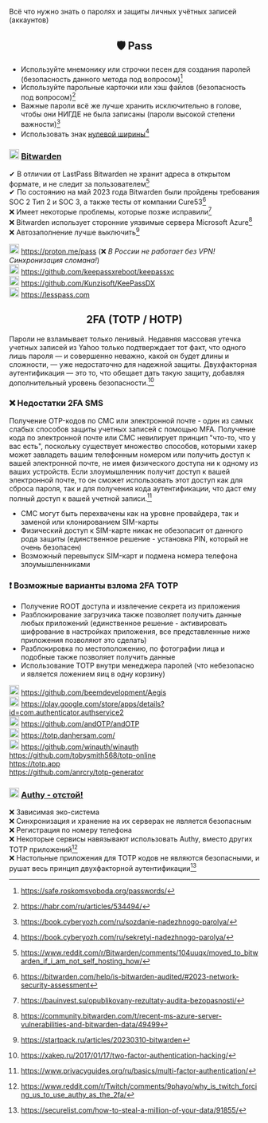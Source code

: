Всё что нужно знать о паролях и защиты личных учётных записей (аккаунтов)

<h2 align="center">🛡 Pass</h2>

- Используйте мнемонику или строчки песен для создания паролей (безопасность данного метода под вопросом)[^9]
- Используйте парольные карточки или хэш файлов (безопасность под вопросом)[^13]
- Важные пароли всё же лучше хранить исключительно в голове, чтобы они НИГДЕ не была записаны (пароли высокой степени важности)[^11]
- Использовать знак [нулевой ширины](https://symbl.cc/ru/200B/)[^12]

[^9]: https://safe.roskomsvoboda.org/passwords/
[^11]: https://book.cyberyozh.com/ru/sozdanie-nadezhnogo-parolya/
[^12]: https://book.cyberyozh.com/ru/sekretyi-nadezhnogo-parolya/
[^13]: https://habr.com/ru/articles/534494/

### <img width=20px src="https://site-iota-coral.vercel.app/censor/bitwarden.png"></img> [Bitwarden](https://bitwarden.com)

✔ В отличии от LastPass Bitwarden не хранит адреса в открытом формате, и не следит за пользователем[^8]
<br>
✔ По состоянию на май 2023 года Bitwarden были пройдены требования SOC 2 Тип 2 и SOC 3, а также тесты от компании Cure53[^7]
<br>
❌ Имеет некоторые проблемы, которые позже исправили[^5]
<br>
❌ Bitwarden использует сторонние уязвимые сервера Microsoft Azure[^6]
<br>
❌ Автозаполнение лучше выключить[^10]

[^5]: https://bauinvest.su/opublikovany-rezultaty-audita-bezopasnosti/
[^6]: https://community.bitwarden.com/t/recent-ms-azure-server-vulnerabilities-and-bitwarden-data/49499
[^7]: https://bitwarden.com/help/is-bitwarden-audited/#2023-network-security-assessment
[^8]: https://www.reddit.com/r/Bitwarden/comments/104uuqx/moved_to_bitwarden_if_i_am_not_self_hosting_how/
[^10]: https://startpack.ru/articles/20230310-bitwarden

<img width=20px src="https://site-iota-coral.vercel.app/censor/proton.webp"></img>  https://proton.me/pass (❌ *В России не работает без VPN! Синхронизация сломана!*) 
<br> 
<img width=20px src="https://site-iota-coral.vercel.app/censor/keepassxc.png"></img> https://github.com/keepassxreboot/keepassxc
<br>
<img width=20px src="https://raw.githubusercontent.com/Kunzisoft/KeePassDX/master/art/icon.png"></img> https://github.com/Kunzisoft/KeePassDX
<br>
<img width=20px src="https://site-iota-coral.vercel.app/censor/lesspass.png"></img> https://lesspass.com

<h2 align="center">2FA (TOTP / HOTP) </h2> 

Пароли не взламывает только ленивый. Недавняя массовая утечка учетных записей из Yahoo только подтверждает тот факт, что одного лишь пароля — и совершенно неважно, какой он будет длины и сложности, — уже недостаточно для надежной защиты. Двухфакторная аутентификация — это то, что обещает дать такую защиту, добавляя дополнительный уровень безопасности.[^1]

[^1]: https://xakep.ru/2017/01/17/two-factor-authentication-hacking/

### ❌ Недостатки 2FA SMS
Получение OTP-кодов по СМС или электронной почте - один из самых слабых способов защиты учетных записей с помощью MFA. Получение кода по электронной почте или СМС невилирует принцип "что-то, что у вас есть", поскольку существует множество способов, которыми хакер может завладеть вашим телефонным номером или получить доступ к вашей электронной почте, не имея физического доступа ни к одному из ваших устройств. Если злоумышленник получит доступ к вашей электронной почте, то он сможет использовать этот доступ как для сброса пароля, так и для получения кода аутентификации, что даст ему полный доступ к вашей учетной записи.[^2]

[^2]: https://www.privacyguides.org/ru/basics/multi-factor-authentication/

- СМС могут быть перехвачены как на уровне провайдера, так и заменой или клонированием SIM-карты
- Физический доступ к SIM-карте никак не обезопасит от данного рода защиты (единственное решение - установка PIN, который не очень безопасен)
- Возможный перевыпуск SIM-карт и подмена номера телефона злоумышленниками

### ❗ Возможные варианты взлома 2FA TOTP
- Получение ROOT доступа и извлечение секрета из приложения
- Разблокирование загрузчика также позволяет получить данные любых приложений (единственное решение - активировать шифрование в настройках приложения, все представленные ниже приложения позволяют это сделать)
- Разблокировка по местоположению, по фотографии лица и подобные также позволяет получить данные
- Использование TOTP внутри менеджера паролей (что небезопасно и является ложением яиц в одну корзину)

<img width=20px src="https://raw.githubusercontent.com/beemdevelopment/Aegis/master/metadata/en-US/images/icon.png"></img> https://github.com/beemdevelopment/Aegis
<br>
<img width=20px src="https://i.imgur.com/R46JaVd.png"></img> https://play.google.com/store/apps/details?id=com.authenticator.authservice2
<br>
<img width=20px src="https://raw.githubusercontent.com/andOTP/andOTP/master/assets/logo.png"></img> https://github.com/andOTP/andOTP
<br>
<img width=20px src="https://i.imgur.com/z4kcqp9.png"></img> https://totp.danhersam.com/
<br>
<img width=20px src="https://github.com/winauth/winauth/blob/master/WinAuth/Resources/WinAuthIcon.png"></img> https://github.com/winauth/winauth
<br>
https://github.com/tobysmith568/totp-online
<br>
https://totp.app
<br>
https://github.com/anrcry/totp-generator

<h3> <img width=20px src="https://site-iota-coral.vercel.app/censor/authy.png"></img> <a href="https://authy.com">Authy - отстой!</a> </h3>

❌ Зависимая эко-система
<br>
❌ Синхронизация и хранение на их серверах не является безопасным
<br>
❌ Регистрация по номеру телефона
<br>
❌ Некоторые сервисы навязывают использовать Authy, вместо других TOTP приложений[^3]
<br>
❌ Настольные приложения для TOTP кодов не являются безопасными, и рушат весь принцип двухфакторной аутентификации[^4]

[^3]: https://www.reddit.com/r/Twitch/comments/9phayo/why_is_twitch_forcing_us_to_use_authy_as_the_2fa/

[^4]: https://securelist.com/how-to-steal-a-million-of-your-data/91855/
